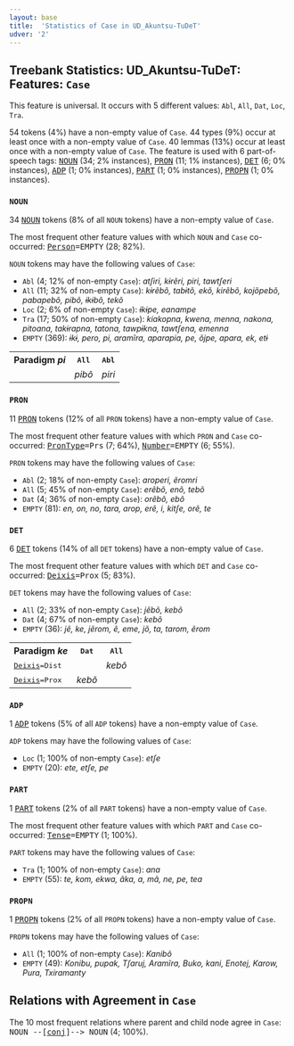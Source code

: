 ```yaml
---
layout: base
title:  'Statistics of Case in UD_Akuntsu-TuDeT'
udver: '2'
---
```


## Treebank Statistics: UD_Akuntsu-TuDeT: Features: `Case`

This feature is universal.
It occurs with 5 different values: `Abl`, `All`, `Dat`, `Loc`, `Tra`.

54 tokens (4%) have a non-empty value of `Case`.
44 types (9%) occur at least once with a non-empty value of `Case`.
40 lemmas (13%) occur at least once with a non-empty value of `Case`.
The feature is used with 6 part-of-speech tags: <tt><a href="aqz_tudet-pos-NOUN.html">NOUN</a></tt> (34; 2% instances), <tt><a href="aqz_tudet-pos-PRON.html">PRON</a></tt> (11; 1% instances), <tt><a href="aqz_tudet-pos-DET.html">DET</a></tt> (6; 0% instances), <tt><a href="aqz_tudet-pos-ADP.html">ADP</a></tt> (1; 0% instances), <tt><a href="aqz_tudet-pos-PART.html">PART</a></tt> (1; 0% instances), <tt><a href="aqz_tudet-pos-PROPN.html">PROPN</a></tt> (1; 0% instances).

### `NOUN`

34 <tt><a href="aqz_tudet-pos-NOUN.html">NOUN</a></tt> tokens (8% of all `NOUN` tokens) have a non-empty value of `Case`.

The most frequent other feature values with which `NOUN` and `Case` co-occurred: <tt><a href="aqz_tudet-feat-Person.html">Person</a></tt><tt>=EMPTY</tt> (28; 82%).

`NOUN` tokens may have the following values of `Case`:

* `Abl` (4; 12% of non-empty `Case`): <em>atʃiri, kɨrẽri, piri, tawtʃeri</em>
* `All` (11; 32% of non-empty `Case`): <em>kɨrẽbõ, tabɨtõ, ekõ, kirẽbõ, kojõpebõ, pabapebõ, pibõ, ɨkɨbõ, tekõ</em>
* `Loc` (2; 6% of non-empty `Case`): <em>ɨkɨpe, eanampe</em>
* `Tra` (17; 50% of non-empty `Case`): <em>kiakopna, kwena, menna, nakona, pitoana, takɨrapna, tatona, tawpɨkna, tawtʃena, emenna</em>
* `EMPTY` (369): <em>ɨkɨ, pero, pi, aramĩra, aparapia, pe, õjpe, apara, ek, etɨ</em>

<table>
  <tr><th>Paradigm <i>pi</i></th><th><tt>All</tt></th><th><tt>Abl</tt></th></tr>
  <tr><td><tt></tt></td><td><em>pibõ</em></td><td><em>piri</em></td></tr>
</table>

### `PRON`

11 <tt><a href="aqz_tudet-pos-PRON.html">PRON</a></tt> tokens (12% of all `PRON` tokens) have a non-empty value of `Case`.

The most frequent other feature values with which `PRON` and `Case` co-occurred: <tt><a href="aqz_tudet-feat-PronType.html">PronType</a></tt><tt>=Prs</tt> (7; 64%), <tt><a href="aqz_tudet-feat-Number.html">Number</a></tt><tt>=EMPTY</tt> (6; 55%).

`PRON` tokens may have the following values of `Case`:

* `Abl` (2; 18% of non-empty `Case`): <em>aroperi, ẽromri</em>
* `All` (5; 45% of non-empty `Case`): <em>erẽbõ, enõ, tebõ</em>
* `Dat` (4; 36% of non-empty `Case`): <em>orẽbõ, ebõ</em>
* `EMPTY` (81): <em>en, on, no, tara, arop, erẽ, i, kitʃe, orẽ, te</em>

### `DET`

6 <tt><a href="aqz_tudet-pos-DET.html">DET</a></tt> tokens (14% of all `DET` tokens) have a non-empty value of `Case`.

The most frequent other feature values with which `DET` and `Case` co-occurred: <tt><a href="aqz_tudet-feat-Deixis.html">Deixis</a></tt><tt>=Prox</tt> (5; 83%).

`DET` tokens may have the following values of `Case`:

* `All` (2; 33% of non-empty `Case`): <em>jẽbõ, kebõ</em>
* `Dat` (4; 67% of non-empty `Case`): <em>kebõ</em>
* `EMPTY` (36): <em>jẽ, ke, jẽrom, ẽ, eme, jõ, ta, tarom, ẽrom</em>

<table>
  <tr><th>Paradigm <i>ke</i></th><th><tt>Dat</tt></th><th><tt>All</tt></th></tr>
  <tr><td><tt><tt><a href="aqz_tudet-feat-Deixis.html">Deixis</a></tt><tt>=Dist</tt></tt></td><td></td><td><em>kebõ</em></td></tr>
  <tr><td><tt><tt><a href="aqz_tudet-feat-Deixis.html">Deixis</a></tt><tt>=Prox</tt></tt></td><td><em>kebõ</em></td><td></td></tr>
</table>

### `ADP`

1 <tt><a href="aqz_tudet-pos-ADP.html">ADP</a></tt> tokens (5% of all `ADP` tokens) have a non-empty value of `Case`.

`ADP` tokens may have the following values of `Case`:

* `Loc` (1; 100% of non-empty `Case`): <em>etʃe</em>
* `EMPTY` (20): <em>ete, etʃe, pe</em>

### `PART`

1 <tt><a href="aqz_tudet-pos-PART.html">PART</a></tt> tokens (2% of all `PART` tokens) have a non-empty value of `Case`.

The most frequent other feature values with which `PART` and `Case` co-occurred: <tt><a href="aqz_tudet-feat-Tense.html">Tense</a></tt><tt>=EMPTY</tt> (1; 100%).

`PART` tokens may have the following values of `Case`:

* `Tra` (1; 100% of non-empty `Case`): <em>ana</em>
* `EMPTY` (55): <em>te, kom, ekwa, ãka, a, mã, ne, pe, tea</em>

### `PROPN`

1 <tt><a href="aqz_tudet-pos-PROPN.html">PROPN</a></tt> tokens (2% of all `PROPN` tokens) have a non-empty value of `Case`.

`PROPN` tokens may have the following values of `Case`:

* `All` (1; 100% of non-empty `Case`): <em>Kanibõ</em>
* `EMPTY` (49): <em>Konibu, pupak, Tʃaruj, Aramĩra, Buko, kani, Enotej, Karow, Pura, Txiramanty</em>

## Relations with Agreement in `Case`

The 10 most frequent relations where parent and child node agree in `Case`:
<tt>NOUN --[<tt><a href="aqz_tudet-dep-conj.html">conj</a></tt>]--> NOUN</tt> (4; 100%).

